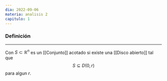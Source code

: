 ```yaml
---
dia: 2022-09-06
materia: analisis 2
capitulo: 1
---
```

### Definición
---
Con $S \subset \mathbb{R}^n$ es un [[Conjunto]] acotado si existe una [[Disco abierto]] tal que $$ S \subseteq D(0, r) $$
para algun $r$.
